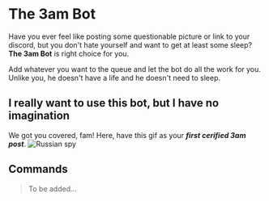 # The 3am Bot
Have you ever feel like posting some questionable picture or link to your discord, but you  don't  hate  yourself  and want to get at least some sleep? **The 3am Bot** is right choice for you.

Add whatever you want to the queue and let the bot do all the work for you. Unlike you, he  doesn't  have a life and he  doesn't  need to sleep.

## I really want to use this bot, but I have no imagination
We got you covered, fam!
Here, have this gif as your ***first cerified 3am post***.
![Russian spy](http://i.imgur.com/J4ZZZWa.gif)

## Commands

> To be added...
